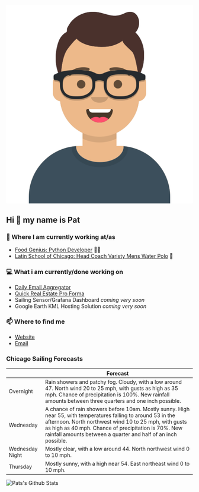 [![Social banner for p-j-falconer](https://raw.githubusercontent.com/P-J-FALCONER/P-J-FALCONER/master/assets/avataaars.svg)](https://patfalconer.com/)
## Hi :wave: my name is Pat

### 💼 Where I am currently working at/as
- [Food Genius: Python Developer](https://getfoodgenius.com/) 🍔🐍
- [Latin School of Chicago: Head Coach Varisty Mens Water Polo](https://www.latinschool.org/) 🤽


### 💻 What i am currently/done working on
 - [Daily Email Aggregator](https://github.com/P-J-FALCONER/dott_daily_mail)
 - [Quick Real Estate Pro Forma](https://github.com/P-J-FALCONER/henry)
 - Sailing Sensor/Grafana Dashboard *coming very soon*
 - Google Earth KML Hosting Solution *coming very soon*

### 📫 Where to find me
 - [Website](https://patfalconer.com/)
 - [Email](mailto:patrick.j.falconer@gmail.com)


### Chicago Sailing Forecasts
|   | Forecast  |
|---|---|
| Overnight | Rain showers and patchy fog. Cloudy, with a low around 47. North wind 20 to 25 mph, with gusts as high as 35 mph. Chance of precipitation is 100%. New rainfall amounts between three quarters and one inch possible. |
| Wednesday | A chance of rain showers before 10am. Mostly sunny. High near 55, with temperatures falling to around 53 in the afternoon. North northwest wind 10 to 25 mph, with gusts as high as 40 mph. Chance of precipitation is 70%. New rainfall amounts between a quarter and half of an inch possible. |
| Wednesday Night | Mostly clear, with a low around 44. North northwest wind 0 to 10 mph. |
| Thursday | Mostly sunny, with a high near 54. East northeast wind 0 to 10 mph. |

![Pats's Github Stats](https://github-readme-stats.vercel.app/api?username=p-j-falconer&show_icons=true&theme=radical)
